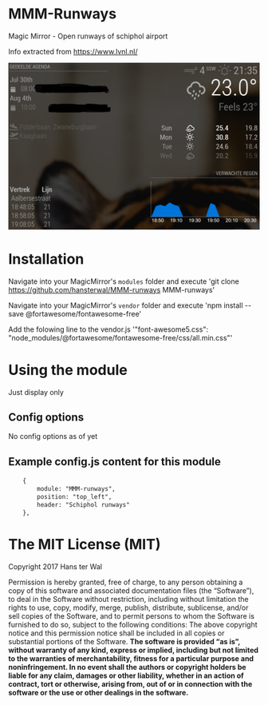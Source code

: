 # MMM-Runways
Magic Mirror - Open runways of schiphol airport 

Info extracted from https://www.lvnl.nl/

![call](https://github.com/hansterwal/MMM-runways/blob/master/mmm-runways.png)

# Installation
Navigate into your MagicMirror's `modules` folder and execute
 'git clone https://github.com/hansterwal/MMM-runways MMM-runways'

Navigate into your MagicMirror's `vendor` folder and execute
'npm install --save @fortawesome/fontawesome-free' 

 Add the folowing line to the vendor.js '"font-awesome5.css": "node_modules/@fortawesome/fontawesome-free/css/all.min.css"'

# Using the module

Just display only

## Config options

No config options as of yet

## Example config.js content for this module
		{
			module: "MMM-runways",
			position: "top_left",
      		header: "Schiphol runways"		
		},

The MIT License (MIT) 
===================== 
Copyright 2017 Hans ter Wal

Permission is hereby granted, free of charge, to any person obtaining a copy of this software and associated documentation files (the “Software”), to deal in the Software without restriction, including without limitation the rights to use, copy, modify, merge, publish, distribute, sublicense, and/or sell copies of the Software, and to permit persons to whom the Software is furnished to do so, subject to the following conditions: The above copyright notice and this permission notice shall be included in all copies or substantial portions of the Software. **The software is provided “as is”, without warranty of any kind, express or implied, including but not limited to the warranties of merchantability, fitness for a particular purpose and noninfringement. In no event shall the authors or copyright holders be liable for any claim, damages or other liability, whether in an action of contract, tort or otherwise, arising from, out of or in connection with the software or the use or other dealings in the software.** 

